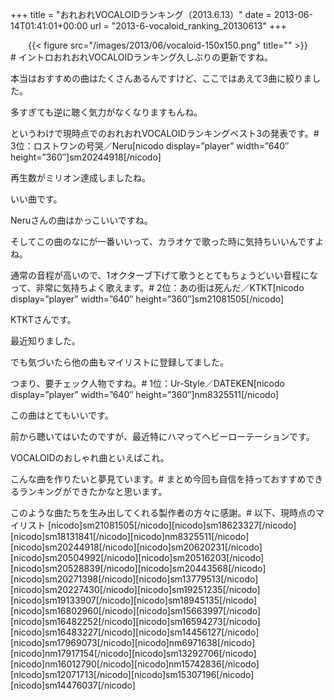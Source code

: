 +++
title = "おれおれVOCALOIDランキング（2013.6.13）"
date = 2013-06-14T01:41:01+00:00
url = "2013-6-vocaloid_ranking_20130613"
+++

</p> <div style="text-align: center;">
  {{< figure src="/images/2013/06/vocaloid-150x150.png" title="" >}}
</div></a># イントロおれおれVOCALOIDランキング久しぶりの更新ですね。
  
本当はおすすめの曲はたくさんあるんですけど、ここではあえて3曲に絞りました。
  
多すぎても逆に聴く気力がなくなりますもんね。
  
というわけで現時点でのおれおれVOCALOIDランキングベスト3の発表です。# 3位：ロストワンの号哭／Neru[nicodo display=&#8221;player&#8221; width=&#8221;640&#8243; height=&#8221;360&#8243;]sm20244918[/nicodo]
  
再生数がミリオン達成しましたね。
  
いい曲です。
  
Neruさんの曲はかっこいいですね。
  
そしてこの曲のなにが一番いいって、カラオケで歌った時に気持ちいいんですよね。
  
通常の音程が高いので、1オクターブ下げて歌うととてもちょうどいい音程になって、非常に気持ちよく歌えます。# 2位：あの街は死んだ／KTKT[nicodo display=&#8221;player&#8221; width=&#8221;640&#8243; height=&#8221;360&#8243;]sm21081505[/nicodo]
  
KTKTさんです。
  
最近知りました。
  
でも気づいたら他の曲もマイリストに登録してました。
  
つまり、要チェック人物ですね。# 1位：Ur-Style／DATEKEN[nicodo display=&#8221;player&#8221; width=&#8221;640&#8243; height=&#8221;360&#8243;]nm8325511[/nicodo]
  
この曲はとてもいいです。
  
前から聴いてはいたのですが、最近特にハマってヘビーローテーションです。
  
VOCALOIDのおしゃれ曲といえばこれ。
  
こんな曲を作りたいと夢見ています。# まとめ今回も自信を持っておすすめできるランキングができたかなと思います。
  
このような曲たちを生み出してくれる製作者の方々に感謝。# 以下、現時点のマイリスト \[nicodo]sm21081505[/nicodo\]\[nicodo\]sm18623327\[/nicodo\]\[nicodo\]sm18131841\[/nicodo\]\[nicodo\]nm8325511\[/nicodo\]\[nicodo\]sm20244918\[/nicodo\]\[nicodo\]sm20620231\[/nicodo\]\[nicodo\]sm20504992\[/nicodo\]\[nicodo\]sm20516203\[/nicodo\]\[nicodo\]sm20528839\[/nicodo\]\[nicodo\]sm20443568\[/nicodo\]\[nicodo\]sm20271398\[/nicodo\]\[nicodo\]sm13779513\[/nicodo\]\[nicodo\]sm20227430\[/nicodo\]\[nicodo\]sm19251235\[/nicodo\]\[nicodo\]sm19133907\[/nicodo\]\[nicodo\]sm18945135\[/nicodo\]\[nicodo\]sm16802960\[/nicodo\]\[nicodo\]sm15663997\[/nicodo\]\[nicodo\]sm16482252\[/nicodo\]\[nicodo\]sm16594273\[/nicodo\]\[nicodo\]sm16483227\[/nicodo\]\[nicodo\]sm14456127\[/nicodo\]\[nicodo\]sm17969073\[/nicodo\]\[nicodo\]nm6971638\[/nicodo\]\[nicodo\]nm17917154\[/nicodo\]\[nicodo\]sm13292706\[/nicodo\]\[nicodo\]nm16012790\[/nicodo\]\[nicodo\]nm15742836\[/nicodo\]\[nicodo\]sm12071713\[/nicodo\]\[nicodo\]sm15307196\[/nicodo\]\[nicodo\]sm14476037[/nicodo]